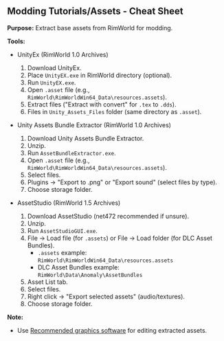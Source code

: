## Modding Tutorials/Assets - Cheat Sheet

**Purpose:** Extract base assets from RimWorld for modding.

**Tools:**

- UnityEx (RimWorld 1.0 Archives)
    1. Download UnityEx.
    2. Place `UnityEX.exe` in RimWorld directory (optional).
    3. Run `UnityEX.exe`.
    4. Open `.asset` file (e.g., `RimWorld\RimWorldWin64_Data\resources.assets`).
    5. Extract files ("Extract with convert" for `.tex` to `.dds`).
    6. Files in `Unity_Assets_Files` folder (same directory as `.asset`).

- Unity Assets Bundle Extractor (RimWorld 1.0 Archives)
    1. Download Unity Assets Bundle Extractor.
    2. Unzip.
    3. Run `AssetBundleExtractor.exe`.
    4. Open `.asset` file (e.g., `RimWorld\RimWorldWin64_Data\resources.assets`).
    5. Select files.
    6. Plugins -> "Export to .png" or "Export sound" (select files by type).
    7. Choose storage folder.

- AssetStudio (RimWorld 1.5 Archives)
    1. Download AssetStudio (net472 recommended if unsure).
    2. Unzip.
    3. Run `AssetStudioGUI.exe`.
    4. File -> Load file (for `.assets`) or File -> Load folder (for DLC Asset Bundles).
       - `.assets` example: `RimWorld\RimWorldWin64_Data\resources.assets`
       - DLC Asset Bundles example: `RimWorld\Data\Anomaly\AssetBundles`
    5. Asset List tab.
    6. Select files.
    7. Right click -> "Export selected assets" (audio/textures).
    8. Choose storage folder.

**Note:**

- Use [Recommended graphics software](https://rimworldwiki.com/wiki/Modding_Tutorials/Recommended_software#Graphics_Software) for editing extracted assets.

